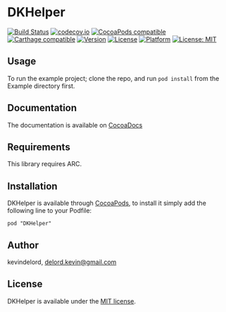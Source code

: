 # DKHelper

[![Build Status](https://travis-ci.org/matej/MBProgressHUD.svg?branch=master)](https://travis-ci.org/kevindelord/DKHelper)
[![codecov.io](https://codecov.io/github/matej/MBProgressHUD/coverage.svg?branch=master)](https://codecov.io/gh/kevindelord/DKHelper)
[![CocoaPods compatible](https://img.shields.io/cocoapods/v/DKHelper.svg?style=flat)](https://cocoapods.org/pods/DKHelper)
[![Carthage compatible](https://img.shields.io/badge/Carthage-compatible-4BC51D.svg?style=flat)](https://github.com/kevindelord/DKHelper)
[![Version](https://img.shields.io/cocoapods/v/DKHelper.svg?style=flat)](http://cocoadocs.org/docsets/DKHelper)
[![License](https://img.shields.io/cocoapods/l/DKHelper.svg?style=flat)](http://cocoadocs.org/docsets/DKHelper)
[![Platform](https://img.shields.io/cocoapods/p/DKHelper.svg?style=flat)](http://cocoadocs.org/docsets/DKHelper)
[![License: MIT](https://img.shields.io/cocoapods/l/DKHelper.svg?style=flat)](http://opensource.org/licenses/MIT)

## Usage

To run the example project; clone the repo, and run `pod install` from the Example directory first.

## Documentation

The documentation is available on [CocoaDocs](http://cocoadocs.org/docsets/DKHelper)

## Requirements

This library requires ARC.

## Installation

DKHelper is available through [CocoaPods](http://cocoapods.org), to install
it simply add the following line to your Podfile:

    pod "DKHelper"

## Author

kevindelord, delord.kevin@gmail.com

## License

DKHelper is available under the [MIT license](https://github.com/kevindelord/DKHelper/blob/master/LICENSE).
